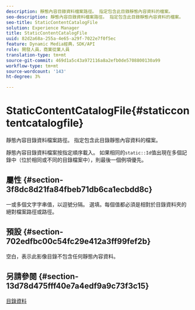 ```yaml
---
description: 靜態內容目錄資料檔案路徑。 指定包含此目錄靜態內容資料的檔案。
seo-description: 靜態內容目錄資料檔案路徑。 指定包含此目錄靜態內容資料的檔案。
seo-title: StaticContentCatalogFile
solution: Experience Manager
title: StaticContentCatalogFile
uuid: 82d2a68a-255a-4e65-a29f-7022e7f0f5ec
feature: Dynamic Media經典，SDK/API
role: 開發人員，商業從業人員
translation-type: tm+mt
source-git-commit: 469d1a5c43a972116a8a2efb0de5708800130a99
workflow-type: tm+mt
source-wordcount: '143'
ht-degree: 3%

---
```



# StaticContentCatalogFile{#staticcontentcatalogfile}

靜態內容目錄資料檔案路徑。 指定包含此目錄靜態內容資料的檔案。

靜態內容目錄資料檔案按指定順序載入。 如果相同的`static::Id`值出現在多個記錄中（位於相同或不同的目錄檔案中），則最後一個例項優先。

## 屬性 {#section-3f8dc8d21fa84fbeb71db6ca1ecbdd8c}

一或多個文字字串值，以逗號分隔。 選填。每個值都必須是相對於目錄資料夾的絕對檔案路徑或路徑。

## 預設 {#section-702edfbc00c54fc29e412a3ff99fef2b}

空白，表示此影像目錄不包含任何靜態內容資料。

## 另請參閱 {#section-13d78d475fff40e7a4edf9a9c73f3c15}

[目錄資料](../../../../../is-api/image-catalog/image-serving-api-ref/c-image-catalog-reference/c-overview/c-catalog-data-fields/c-catalog-data-fields.md#concept-b19581028ec44f98b9f5943624403d29)

